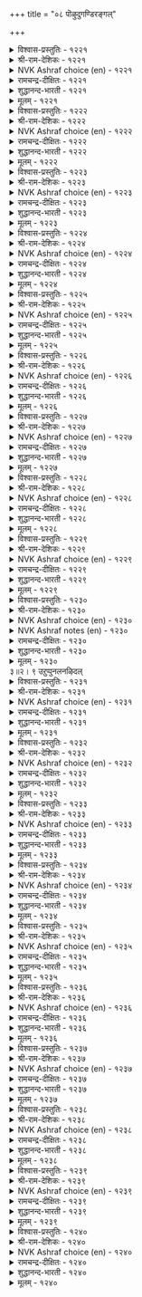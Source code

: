 +++
title = "०८ पॊऴुदुगण्डिरङ्गल्"

+++


<details><summary>विश्वास-प्रस्तुतिः - १२२१</summary>

मालैयो अल्लै मणन्दार् उयिरुण्णुम्  
वेलैनी वाऴि पॊऴुदु।      १२२१
</details>

<details><summary>श्री-राम-देशिकः - १२२१</summary>

संयुज्याथ वियुक्तानां नारोणां कामुकैः सह ।  
प्राणभुग्यमरूपस्त्वं सायङ्काल ! विभासि मे ॥ १२२१॥
</details>

<details><summary>NVK Ashraf choice (en) - १२२१</summary>

१२२१
Farewell, evening! You are no more just,
For you devour the souls of brides!
(G.U. Pope), (S.M. Diaz)
</details>

<details><summary>रामचन्द्र-दीक्षितः - १२२१</summary>

1221 mālaiyō allai maṇantār uyiruṇṇum  
vēlainī vāḻi poḻutu.

1221\. O blessed twilight! You are not the twilight of the joyous old times; you are the end of the world devouring the lives of the parted lovers.  
</details>

<details><summary>शुद्धानन्द-भारती - १२२१</summary>

1\. மாலையோ அல்லை மணந்தார் உயிர்உண்ணும்  
வேலைநீ வாழி பொழுது.  
Bless you! you are not eventide  
But killing dart to wedded bride!        1221  
</details>

<details><summary>मूलम् - १२२१</summary>

मालैयो अल्लै मणन्दार् उयिरुण्णुम्  
वेलैनी वाऴि पॊऴुदु।      १२२१
</details>

<details><summary>विश्वास-प्रस्तुतिः - १२२२</summary>

पुन्गण्णै वाऴि मरुळ्मालै ऎम्गेळ्बोल्  
वन्गण्ण तोनिन् तुणै।      १२२२
</details>

<details><summary>श्री-राम-देशिकः - १२२२</summary>

सायंसन्ध्ये ! अयि भ्रान्ते ! खिन्ना त्वं दृश्यसेऽधुना ।  
तव प्रियो मत्प्रियवद् दयाशून्योऽभवत् किमु? ॥ १२२२॥
</details>

<details><summary>NVK Ashraf choice (en) - १२२२</summary>

१२२२
Bless you, muddled, lack-lustre twilight!
Is your love too heartless like mine? *
(P.S. Sundaram)
</details>

<details><summary>रामचन्द्र-दीक्षितः - १२२२</summary>

1222 puṉkaṇṇai vāḻi maruḷmālai eṅkēḷpōl  
vaṉkaṇṇa tōniṉ tuṇai.

1222\. “Blest be thou, O twilight! You are pale and your eyes are lustreless. Is your sweet one as cruel as mine?"  
</details>

<details><summary>शुद्धानन्द-भारती - १२२२</summary>

2\. புன்கண்ணை வாழி மருள்மாலை எம்கேள்போல்  
வன்கண்ண தோநின் துணை.  
Hail sad eventide dim and grim  
Has your mate like mine, cruel whim!        1222  
</details>

<details><summary>मूलम् - १२२२</summary>

पुन्गण्णै वाऴि मरुळ्मालै ऎम्गेळ्बोल्  
वन्गण्ण तोनिन् तुणै।      १२२२
</details>

<details><summary>विश्वास-प्रस्तुतिः - १२२३</summary>

पनिअरुम्बिप् पैदल्गॊळ् मालै तुनिअरुम्बित्  
तुन्बम् वळर वरुम्।      १२२३
</details>

<details><summary>श्री-राम-देशिकः - १२२३</summary>

सुशीतला प्रसन्ना या सायं सन्ध्या पुरा बभै ।  
सैवाद्य मम नैराश्यमृलकं खेदमातनोत् ॥ १२२३॥
</details>

<details><summary>NVK Ashraf choice (en) - १२२३</summary>

१२२३
The evening that once sighed with unease,
Now comes with growing hatred causing pain.
(N.V.K. Ashraf)
</details>

<details><summary>रामचन्द्र-दीक्षितः - १२२३</summary>

1223 paṉiarumpip paitalkoḷ mālai tuṉiarumpit  
tuṉpam vaḷara varum.

1223\. O Evening! In those joyous days with my beloved you approached me timidly with drops of dew on you and sadness written in your face. Your advance now brings with it only distaste and sorrow.  
</details>

<details><summary>शुद्धानन्द-भारती - १२२३</summary>

3\. பனிஅரும்பிப் பைதல்கொள் மாலைதுனி அரும்பித்  
துன்பம் வளர வரும்.  
Wet eve came pale and trembling then  
Now it makes bold with growing pain.        1223  
</details>

<details><summary>मूलम् - १२२३</summary>

पनिअरुम्बिप् पैदल्गॊळ् मालै तुनिअरुम्बित्  
तुन्बम् वळर वरुम्।      १२२३
</details>

<details><summary>विश्वास-प्रस्तुतिः - १२२४</summary>

कादलर् इल्वऴि मालै कॊलैक्कळत्तु  
एदिलर् पोल वरुम्।      १२२४
</details>

<details><summary>श्री-राम-देशिकः - १२२४</summary>

प्रिये दूरं गते वध्यस्थलं घातकवत् स्वयम् ।  
सायङ्कालः समागत्य मम प्राणान् हरत्ययम् ॥ १२२४॥
</details>

<details><summary>NVK Ashraf choice (en) - १२२४</summary>

१२२४
There goes my love and in strides the evening,
Like slayers at the slaughter *
(P.S. Sundaram), (J. Narayanaswamy)
</details>

<details><summary>रामचन्द्र-दीक्षितः - १२२४</summary>

1224 kātalar ilvaḻi mālai kolaikkaḷattu  
ētilar pōla varum.

1224\. My lover away, evening comes murderously like a hangman rushing to the place of slaughter.  
</details>

<details><summary>शुद्धानन्द-भारती - १२२४</summary>

4\. காதலர் இல்வழி மாலை கொலைக்களத்து  
ஏதிலர் போல வரும்.  
Lover away, comes eventide  
Like slayer to field of homicide.        1224  
</details>

<details><summary>मूलम् - १२२४</summary>

कादलर् इल्वऴि मालै कॊलैक्कळत्तु  
एदिलर् पोल वरुम्।      १२२४
</details>

<details><summary>विश्वास-प्रस्तुतिः - १२२५</summary>

कालैक्कुच् चॆय्दनण्ड्रु ऎन्गॊल् ऎवन्गॊल्यान्  
मालैक्कुच् चॆय्द पगै?      १२२५
</details>

<details><summary>श्री-राम-देशिकः - १२२५</summary>

प्रातःकालेकृते कोऽयमुपकारो मया कृतः ।  
सायङ्कालकृते कोऽयमपकारो मया कृतः ॥ १२२५॥
</details>

<details><summary>NVK Ashraf choice (en) - १२२५</summary>

१२२५
What good did I do to dawn?
And what harm to evening? *
(P.S. Sundaram)
</details>

<details><summary>रामचन्द्र-दीक्षितः - १२२५</summary>

1225 kālaikkuc ceytanaṉṟu eṉkol evaṉkolyāṉ  
mālaikkuc ceyta pakai.

1225\. Morning, Evening, why should these alternately assuage and afflict me in this separation? What good have I done to morn and what harm to even?  
</details>

<details><summary>शुद्धानन्द-भारती - १२२५</summary>

5\. காலைக்குச் செய்தநன்று என்கொல்? எவன்கொல்யான்  
மாலைக்குச் செய்த பகை.  
What good have I done to morning  
And what evil to this evening?        1225  
</details>

<details><summary>मूलम् - १२२५</summary>

कालैक्कुच् चॆय्दनण्ड्रु ऎन्गॊल् ऎवन्गॊल्यान्  
मालैक्कुच् चॆय्द पगै?      १२२५
</details>

<details><summary>विश्वास-प्रस्तुतिः - १२२६</summary>

मालैनोय् सॆय्दल् मणन्दार् अगलाद  
कालै अऱिन्द तिलेन्।       १२२६
</details>

<details><summary>श्री-राम-देशिकः - १२२६</summary>

कामुकेन यदाऽहं तु न्यवसं प्रेमपूर्वकम् ।  
सायङ्कालो व्यथां कुर्योदित्येतन्नाविदं पुरा ॥ १२२६॥
</details>

<details><summary>NVK Ashraf choice (en) - १२२६</summary>

१२२६
When my love was with me, I did not know
How cruel evening could be.
(P.S. Sundaram)
</details>

<details><summary>रामचन्द्र-दीक्षितः - १२२६</summary>

1226 mālainōy ceytal maṇantār akalāta  
kālam aṟintatu ilēṉ.

1226\. With my lover by my side, never for once, did I taste the bitterness that eventide can cause.  
</details>

<details><summary>शुद्धानन्द-भारती - १२२६</summary>

6\. மாலைநோய் செய்தல் மணந்தார் அகலாத  
காலை அறிந்தது இலேன்.  
Evening pangs I have not known  
When my lord nev'r left me alone.        1226  
</details>

<details><summary>मूलम् - १२२६</summary>

मालैनोय् सॆय्दल् मणन्दार् अगलाद  
कालै अऱिन्द तिलेन्।       १२२६
</details>

<details><summary>विश्वास-प्रस्तुतिः - १२२७</summary>

कालै अरुम्बिप् पगलॆल्लाम् पोदागि  
मालै मलरुम्इन् नोय्।       १२२७
</details>

<details><summary>श्री-राम-देशिकः - १२२७</summary>

कामरोगाख्यकुसुमं प्रातः कोरकतां गतम् ।  
मध्याह्ने पक्कतां प्राप्य सायं विकसति स्वयम् ॥ १२२७॥
</details>

<details><summary>NVK Ashraf choice (en) - १२२७</summary>

१२२७
Budding at dawn and growing all day,
This disease blooms by evening. *
( Shuddhananda Bharatiar)
</details>

<details><summary>रामचन्द्र-दीक्षितः - १२२७</summary>

1227 kālai arumpip pakalellām pōtāki  
mālai malarumin nōy.

1227\. This disease of love buds in the morning, grows and grows all day long and flowers into full bloom at eventide.  
</details>

<details><summary>शुद्धानन्द-भारती - १२२७</summary>

7\. காலை அரும்பிப் பகலெல்லாம் போதாகி  
மாலை மலரும்இந் நோய்.  
Budding at dawn burgeoning all day  
This disease blooms in evening gay.        1227  
</details>

<details><summary>मूलम् - १२२७</summary>

कालै अरुम्बिप् पगलॆल्लाम् पोदागि  
मालै मलरुम्इन् नोय्।       १२२७
</details>

<details><summary>विश्वास-प्रस्तुतिः - १२२८</summary>

अऴल्बोलुम् मालैक्कुत् तूदागि आयन्  
कुऴल्बोलुम् कॊल्लुम् पडै।       १२२८
</details>

<details><summary>श्री-राम-देशिकः - १२२८</summary>

सायङ्कालस्य तीक्ष्णस्य दूतो भूत्वा स्वयं किल ।  
गोपहस्तगतो वेणुरायुधात्मा हिनस्ति माम् ॥ १२२८॥
</details>

<details><summary>NVK Ashraf choice (en) - १२२८</summary>

१२२८
The cowboy’s flutes now sound as envoys of death
Forecasting the fiery evening.
(N.V.K. Ashraf)
</details>

<details><summary>रामचन्द्र-दीक्षितः - १२२८</summary>

1228 aḻalpōlum mālaikkut tūtāki āyaṉ  
kuḻalpōlum kollum paṭai.

1228\. The note of the shepherd’s pipe, which sounded so pleasant in the happy days, has now become a message of the hot evening — verily a weapon forging my death.  
</details>

<details><summary>शुद्धानन्द-भारती - १२२८</summary>

8\. அழல்போலும் மாலைக்குத் தூதாகி ஆயன்  
குழல்போலும் கொல்லும் படை.  
A deadly arm, this shepherd's flute  
Hails flaming eve and slays my heart.        1228  
</details>

<details><summary>मूलम् - १२२८</summary>

अऴल्बोलुम् मालैक्कुत् तूदागि आयन्  
कुऴल्बोलुम् कॊल्लुम् पडै।       १२२८
</details>

<details><summary>विश्वास-प्रस्तुतिः - १२२९</summary>

पदिमरुण्डु पैदल् उऴक्कुम् मदिमरुण्डु  
मालै पडर्दरुम् पोऴ्दु।       १२२९
</details>

<details><summary>श्री-राम-देशिकः - १२२९</summary>

चित्तक्षोभकरे तस्मिन् सायङ्काले समागते ।  
यथाऽहं तद्वदन्येऽपि ग्रामीणाः खेदमाप्नुयुः ॥ १२२९॥
</details>

<details><summary>NVK Ashraf choice (en) - १२२९</summary>

१२२९
This place will all be dizzy and grieved
When the evening spreads and smothers me.
(P.S. Sundaram)
</details>

<details><summary>रामचन्द्र-दीक्षितः - १२२९</summary>

1229 patimaruṇṭu paital uḻakkum matimaruṇṭu  
mālai paṭartarum pōḻtu.

1229\. When senseless evening creeps painfully along, the whole village feels dizzy and is plunged in the anguish of separation.  
</details>

<details><summary>शुद्धानन्द-भारती - १२२९</summary>

9\. பதிமருண்டு பைதல் உழக்கும் மதிமருண்டு  
மாலை படர்தரும் போழ்து.  
Deluding eve if it prolongs  
The whole town will suffer love-pangs.        1229  
</details>

<details><summary>मूलम् - १२२९</summary>

पदिमरुण्डु पैदल् उऴक्कुम् मदिमरुण्डु  
मालै पडर्दरुम् पोऴ्दु।       १२२९
</details>

<details><summary>विश्वास-प्रस्तुतिः - १२३०</summary>

पॊरुळ्मालै याळरै उळ्ळि मरुळ्मालै  
मायुम्ऎन् माया उयिर्।      १२३०
</details>

<details><summary>श्री-राम-देशिकः - १२३०</summary>

पत्युर्वियोगकालेऽपि स्थिताः प्राणाः, धनात्यये ।  
गतं प्रियं विचिन्त्याद्य सायं निर्यान्ति देहतः ॥ १२३०॥
</details>

<details><summary>NVK Ashraf choice (en) - १२३०</summary>

१२३०
Longing for him who left longing for wealth,
The evenings take toll of my undying soul.
(N.V.K. Ashraf)
</details>

<details><summary>NVK Ashraf notes (en) - १२३०</summary>

१२३०. Compare with १२६३. "He parted from me longing for conquests; and if I live yet, it is longing for his return" * - (V.V.S. Aiyar)
</details>

<details><summary>रामचन्द्र-दीक्षितः - १२३०</summary>

1230 poruḷmālai yāḷarai uḷḷi maruḷmālai  
māyumeṉ māyā uyir.

1230\. This life of mine which has survived this bitter separation is very near to death in this treacherous evening, as I think of my lord who values riches far above love.  
</details>

<details><summary>शुद्धानन्द-भारती - १२३०</summary>

10\. பொருள்மாலை யாளரை உள்ளி மருள்மாலை  
மாயும்என் மாயா உயிர்.  
Thinking of him whose quest is wealth  
My life outlives the twilight stealth.        1230  
</details>

<details><summary>मूलम् - १२३०</summary>

पॊरुळ्मालै याळरै उळ्ळि मरुळ्मालै  
मायुम्ऎन् माया उयिर्।      १२३०
</details>
३॥२। ९ उऱुप्पुनलनऴिदल्  

<details><summary>विश्वास-प्रस्तुतिः - १२३१</summary>

सिऱुमै नमक्कॊऴियच् चेट्चॆण्ड्रार् उळ्ळि  
नऱुमलर् नाणिन कण्।       १२३१
</details>

<details><summary>श्री-राम-देशिकः - १२३१</summary>

वियोगखेदं दत्वा मे दूरदेशं ययौ प्रियः ।  
तं स्मृत्वा रोदनान्नेत्रे पुष्पैः स्यातां जितेऽधुना ॥ १२३१॥
</details>

<details><summary>NVK Ashraf choice (en) - १२३१</summary>

१२३१
To lift us from want, he left us afar. Brooding over him,
Your eyes now quail before flowers.
( Shuddhananda Bharatiar), (P.S. Sundaram)
</details>

<details><summary>रामचन्द्र-दीक्षितः - १२३१</summary>

1231 ciṟumai namakkoḻiyac cēṇceṉṟār uḷḷi  
naṟumalar nāṇiṉa kaṇ.

1231\. Companion to lady-love: “Stop tins weeping and wailing. The thought of the one gone far away has made your eyes pale and lustreless.”  
</details>

<details><summary>शुद्धानन्द-भारती - १२३१</summary>

1\. சிறுமை நமக்குஒழியச் சேட்சென்றார் உள்ளி  
நறுமலர் நாணின கண்.  
To lift from want he left me afar  
His thought makes my eyes blush the flower.        1231  
</details>

<details><summary>मूलम् - १२३१</summary>

सिऱुमै नमक्कॊऴियच् चेट्चॆण्ड्रार् उळ्ळि  
नऱुमलर् नाणिन कण्।       १२३१
</details>

<details><summary>विश्वास-प्रस्तुतिः - १२३२</summary>

नयन्दवर् नल्गामै सॊल्लुव पोलुम्  
पसन्दु पनिवारुम् कण्।       १२३२
</details>

<details><summary>श्री-राम-देशिकः - १२३२</summary>

???? करोदिति ।  
वार्तामश्रुनिभान्नेत्रे विवर्णे वदतः किमु ॥ १२३२॥
</details>

<details><summary>NVK Ashraf choice (en) - १२३२</summary>

१२३२
The pale and tear-filled eyes seem to convey
That your lover has been unkind. *
(K. Kannan)
</details>

<details><summary>रामचन्द्र-दीक्षितः - १२३२</summary>

1232 nayantavar nalkāmai colluva pōlum  
pacantu paṉivārum kaṇ.

1232\. “Your pallid eyes streaming with tears proclaim the callousness of your lord.”  
</details>

<details><summary>शुद्धानन्द-भारती - १२३२</summary>

2\. நயந்தவர் நல்காமை சொல்லுவ போலும்  
பசந்து பனிவாரும் கண்.  
My pale tearful eyes betray  
The hardness of my husband, away.        1232  
</details>

<details><summary>मूलम् - १२३२</summary>

नयन्दवर् नल्गामै सॊल्लुव पोलुम्  
पसन्दु पनिवारुम् कण्।       १२३२
</details>

<details><summary>विश्वास-प्रस्तुतिः - १२३३</summary>

तणन्दमै साल अऱिविप्प पोलुम्  
मणन्दनाळ् वीङ्गिय तोळ्।       १२३३
</details>

<details><summary>श्री-राम-देशिकः - १२३३</summary>

पतिसंयोगसमये स्मन्धौ मोदेन वर्धितौ ।  
कृशौ भूत्वाद्य विश्लेषं बोधयन्ताविव स्थितौ ॥ १२३३॥
</details>

<details><summary>NVK Ashraf choice (en) - १२३३</summary>

१२३३
Sagging shoulders that once stood firm on the bridal day
Seem to clearly point to parting.
(P.S. Sundaram), (N.V.K. Ashraf)
</details>

<details><summary>रामचन्द्र-दीक्षितः - १२३३</summary>

1233 taṇantamai cāla aṟivippa pōlum  
maṇantanāḷ vīṅkiya tōḷ.

1233\. “Your shoulders that swelled with joy on the day of your marriage are thin today; they proclaim how your lord has cruelly forsaken you.”  
</details>

<details><summary>शुद्धानन्द-भारती - १२३३</summary>

3\. தணந்தமை சால அறிவிப்ப போலும்  
மணந்தநாள் வீங்கிய தோள்.  
These arms that swelled on nuptial day  
Now shrunk proclaim "He is away".        1233  
</details>

<details><summary>मूलम् - १२३३</summary>

तणन्दमै साल अऱिविप्प पोलुम्  
मणन्दनाळ् वीङ्गिय तोळ्।       १२३३
</details>

<details><summary>विश्वास-प्रस्तुतिः - १२३४</summary>

पणैनीङ्गिप् पैन्दॊडि सोरुम् तुणैनीङ्गित्  
तॊल्गविन् वाडिय तोळ्।       १२३४
</details>

<details><summary>श्री-राम-देशिकः - १२३४</summary>

स्कन्धौ नायकविश्लेषात् क्षीणौ शोभाविवर्जितौ ।  
तदर्थ क्षीणहस्तभ्यां बभूवुर्वलयाश्च्युताः ॥ १२३४॥
</details>

<details><summary>NVK Ashraf choice (en) - १२३४</summary>

१२३४
Your lord away, your think shoulders droop,
Beauty and bracelets lost.
(P.S. Sundaram)
</details>

<details><summary>रामचन्द्र-दीक्षितः - १२३४</summary>

1234 paṇainīṅkap paintoṭi cōrum tuṇainīṅkit  
tolkaviṉ vāṭiya tōḷ.

1234\. “Since your separation from your lord your shoulders have lost their innate grace; worse still they have become lanky; and the bangles too slip on your slender arms.”  
</details>

<details><summary>शुद्धानन्द-भारती - १२३४</summary>

4\. பணைநீங்கிப் பைந்தொடி சோரும் துணைநீங்கித்  
தொல்கவின் வாடிய தோள்.  
Bracelets slip off the arms that have  
Lost old beauty for He took leave.        1234  
</details>

<details><summary>मूलम् - १२३४</summary>

पणैनीङ्गिप् पैन्दॊडि सोरुम् तुणैनीङ्गित्  
तॊल्गविन् वाडिय तोळ्।       १२३४
</details>

<details><summary>विश्वास-प्रस्तुतिः - १२३५</summary>

कॊडियार् कॊडुमै उरैक्कुम् तॊडियॊडु  
तॊल्गविन् वाडिय तोळ्।       १२३५
</details>

<details><summary>श्री-राम-देशिकः - १२३५</summary>

स्कन्धौ विभ्रष्टवलयौ हीनशोभौ तथाविमौ ।  
निर्दयस्य प्रियस्यास्य काठिन्यगुणमूचतुः ॥ १२३५॥
</details>

<details><summary>NVK Ashraf choice (en) - १२३५</summary>

१२३५
Drooping shoulders, its fading beauty
And slipping bracelets declare his cruelty.
(N.V.K. Ashraf)
</details>

<details><summary>रामचन्द्र-दीक्षितः - १२३५</summary>

1235 koṭiyār koṭumai uraikkum toṭiyoṭu  
tolkaviṉ vāṭiya tōḷ.

1235\. My bracelets slip; the charm of my shoulders withers away. It proclaims the cruelty of the heartless one.  
</details>

<details><summary>शुद्धानन्द-भारती - १२३५</summary>

5\. கொடியார் கொடுமை உரைக்கும் தொடியொடு  
தொல்கவின் வாடிய தோள்.  
Bereft of bracelets and old beauty  
Arms tell the cruel's cruelty.        1235  
</details>

<details><summary>मूलम् - १२३५</summary>

कॊडियार् कॊडुमै उरैक्कुम् तॊडियॊडु  
तॊल्गविन् वाडिय तोळ्।       १२३५
</details>

<details><summary>विश्वास-प्रस्तुतिः - १२३६</summary>

तॊडियॊडु तोळ्नॆगिऴ नोवल् अवरैक्  
कॊडियर् ऎनक्कूऱल् नॊन्दु।       १२३६
</details>

<details><summary>श्री-राम-देशिकः - १२३६</summary>

स्कन्धक्षयं ततो भ्रशं वलयानां निरोक्ष्य च ।  
प्रियं निन्दन्ति कठिनं जनाः, खिन्नस्ततोऽस्म्यहम् ॥ १२३६॥
</details>

<details><summary>NVK Ashraf choice (en) - १२३६</summary>

१२३६
Drooping shoulders and slipping bracelets,
These I bear; to call him cruel, unbearable. *
(P.S. Sundaram)
</details>

<details><summary>रामचन्द्र-दीक्षितः - १२३६</summary>

1236 toṭiyoṭu tōḷnekiḻa nōval avaraik  
koṭiyar eṉakkūṟal nontu.

1236\. With loose bangles and leaner shoulders, I still feel pained to hear him called cruel; I cannot bear any affront to my lord’s fair name.  
</details>

<details><summary>शुद्धानन्द-भारती - १२३६</summary>

6\. தொடியொடு தோள்நெகிழ நோவல் அவரைக்  
கொடியர் எனக்கூறல் நொந்து.  
Arms thin, armlets loose make you call  
My sire cruel; that pains my soul.        1236  
</details>

<details><summary>मूलम् - १२३६</summary>

तॊडियॊडु तोळ्नॆगिऴ नोवल् अवरैक्  
कॊडियर् ऎनक्कूऱल् नॊन्दु।       १२३६
</details>

<details><summary>विश्वास-प्रस्तुतिः - १२३७</summary>

पाडु पॆऱुदियो नॆञ्जे कॊडियार्क्कॆन्  
वाडुदोट् पूसल् उरैत्तु।       १२३७
</details>

<details><summary>श्री-राम-देशिकः - १२३७</summary>

हे चित्त ! भुजयोः कार्श्यं निर्दयाय प्रियाय मे ।  
विनिवेद्य ततो जातं महत्त्वं प्राप्यतां त्वया ॥ १२३७॥
</details>

<details><summary>NVK Ashraf choice (en) - १२३७</summary>

१२३७
Can you, O heart, gain glory by relating that cruel man
The woes of my fading shoulders? *
(W.H. Drew and J. Lazarus), (J. Narayanaswamy)
</details>

<details><summary>रामचन्द्र-दीक्षितः - १२३७</summary>

1237 pāṭu peṟutiyō neñcē koṭiyārkkeṉ  
vāṭutōḷ pūcal uraittu.

1237\. “O my heart, do you desire to cover yourself with glory? Then go to the cruel one and tell him the wasting away of my shoulders and these rumours of cruelty abroad.”  
</details>

<details><summary>शुद्धानन्द-भारती - १२३७</summary>

7\. பாடு பெறுதியோ நெஞ்சே கொடியார்க்கென்  
வாடுதோள் பூசல் உரைத்து.  
Go and tell the cruel, O mind  
Bruit ov'r my arms and glory find.        1237  
</details>

<details><summary>मूलम् - १२३७</summary>

पाडु पॆऱुदियो नॆञ्जे कॊडियार्क्कॆन्  
वाडुदोट् पूसल् उरैत्तु।       १२३७
</details>

<details><summary>विश्वास-प्रस्तुतिः - १२३८</summary>

मुयङ्गिय कैगळै ऊक्कप् पसन्ददु  
पैन्दॊडिप् पेदै नुदल्।      १२३८
</details>

<details><summary>श्री-राम-देशिकः - १२३८</summary>

परिष्यवज्य प्रियं हस्तो यदा तु शिथिलीकृतः ।  
तदा वलयहस्तायाः भालमासित्तु निष्प्रभम् ॥ १२३८॥
</details>

<details><summary>NVK Ashraf choice (en) - १२३८</summary>

१२३८
For once I relaxed my hugging arms,
This poor girl’s forehead turned pale. *
(P.S. Sundaram), (K. Krishnaswamy & Vijaya Ramkumar)
</details>

<details><summary>रामचन्द्र-दीक्षितः - १२३८</summary>

1238 muyaṅkiya kaikaḷai ūkkap pacantatu  
paintoṭip pētai nutal.

1238\. He soliloquising: “once when I gently loosened my hands from an ecstatic embrace, the forehead of my love suddenly turned pale. I wonder  
how she bears my separation in these long days.”  
</details>

<details><summary>शुद्धानन्द-भारती - १२३८</summary>

8\. முயங்கிய கைகளை ஊக்கப் பசந்தது  
பைந்தொடிப் பேதை நுதல்.  
The front of this fair one O paled  
As my clasping arms loosed their hold.        1238  
</details>

<details><summary>मूलम् - १२३८</summary>

मुयङ्गिय कैगळै ऊक्कप् पसन्ददु  
पैन्दॊडिप् पेदै नुदल्।      १२३८
</details>

<details><summary>विश्वास-प्रस्तुतिः - १२३९</summary>

मुयक्किडैत् तण्वळि पोऴप् पसप्पुट्र  
पेदै पॆरुमऴैक् कण्।       १२३९
</details>

<details><summary>श्री-राम-देशिकः - १२३९</summary>

आलिङ्गितायां कामिन्यां मध्ये वायुर्विशेद्यदि ।  
तस्यास्तदा शीतनेत्रे स्यातां वैवर्ण्यसंयुते ॥ १२३९॥
</details>

<details><summary>NVK Ashraf choice (en) - १२३९</summary>

१२३९
Cool breeze crept between our embrace;
Her large rain-cloud eyes paled at once.
( Shuddhananda Bharatiar)
</details>

<details><summary>रामचन्द्र-दीक्षितः - १२३९</summary>

1239 muyakkiṭait taṇvaḷi pōḻap pacappuṟṟa  
pētai perumaḻaik kaṇ.

1239\. “The still eyes of my love dark as the rain bearing cloud turned sickly pale the moment a gust of wind crept in between our locked arms; how does she bear the estranging seas and mountains hurled in between us now?”  
</details>

<details><summary>शुद्धानन्द-भारती - १२३९</summary>

9\. முயக்கிடைத் தண்வளி போழப் பசப்புற்ற  
பேதை பெருமழைக் கண்.  
Cool breeze crept between our embrace  
Her large rain-cloud-eyes paled at once.        1239  
</details>

<details><summary>मूलम् - १२३९</summary>

मुयक्किडैत् तण्वळि पोऴप् पसप्पुट्र  
पेदै पॆरुमऴैक् कण्।       १२३९
</details>

<details><summary>विश्वास-प्रस्तुतिः - १२४०</summary>

कण्णिन् पसप्पो परुवरल् ऎय्दिण्ड्रे  
ऒण्णुदल् सॆय्ददु कण्डु।       १२४०
</details>

<details><summary>श्री-राम-देशिकः - १२४०</summary>

प्रियायाः भालदेशस्थवैवर्ण्यं समुदीक्ष्य तु ।  
तदीयनयनाक्रान्तवैवर्ण्यं प्राप खिन्नताम् ॥ १२४०॥
</details>

<details><summary>NVK Ashraf choice (en) - १२४०</summary>

१२४०
Seeing the once bright forehead grow pale,
Her eyes too suffered and grew pale!
(S.M. Diaz), (K. Krishnaswamy & Vijaya Ramkumar)
</details>

<details><summary>रामचन्द्र-दीक्षितः - १२४०</summary>

1240 kaṇṇiṉ pacappō paruvaral eytiṉṟē  
oṇṇutal ceytatu kaṇṭu.

1240\. “Her eyes turned lustreless at the release of my arms from their close embrace; was it in sympathy with the fading brightness of her forehead?”  
</details>

<details><summary>शुद्धानन्द-भारती - १२४०</summary>

10\. கண்ணின் பசப்போ பருவரல் எய்தின்றே  
ஒண்ணுதல் செய்தது கண்டு.  
Pale eyes pained seeing the pallor  
Of the bright forehead of this fair.        1240  
</details>

<details><summary>मूलम् - १२४०</summary>

कण्णिन् पसप्पो परुवरल् ऎय्दिण्ड्रे  
ऒण्णुदल् सॆय्ददु कण्डु।       १२४०
</details>

